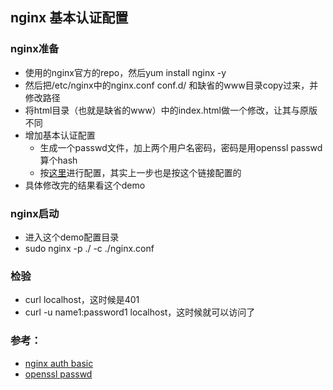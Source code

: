 ## nginx 基本认证配置

### nginx准备
* 使用的nginx官方的repo，然后yum install nginx -y
* 然后把/etc/nginx中的nginx.conf conf.d/ 和缺省的www目录copy过来，并修改路径
* 将html目录（也就是缺省的www）中的index.html做一个修改，让其与原版不同
* 增加基本认证配置
    * 生成一个passwd文件，加上两个用户名密码，密码是用openssl passwd算个hash
    * 按[这里](http://nginx.org/en/docs/http/ngx_http_auth_basic_module.html)进行配置，其实上一步也是按这个链接配置的
* 具体修改完的结果看这个demo

### nginx启动
* 进入这个demo配置目录
* sudo nginx -p ./ -c ./nginx.conf

### 检验
* curl localhost，这时候是401
* curl -u name1:password1 localhost，这时候就可以访问了

### 参考：
* [nginx auth basic](http://nginx.org/en/docs/http/ngx_http_auth_basic_module.html)
* [openssl passwd](http://www.openssl.org/docs/apps/passwd.html)
